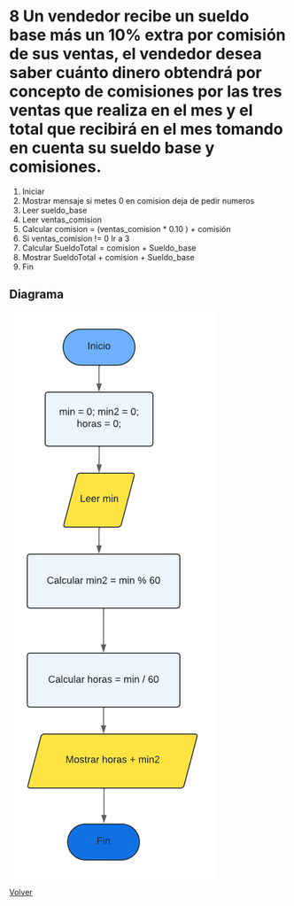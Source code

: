 # 8 Un vendedor recibe un sueldo base más un 10% extra por comisión de sus ventas, el vendedor desea saber cuánto dinero obtendrá por concepto de comisiones por las tres ventas que realiza en el mes y el total que recibirá en el mes tomando en cuenta su sueldo base y comisiones.
1. Iniciar
2. Mostrar mensaje si metes 0 en comision deja de pedir numeros
3. Leer sueldo_base
4. Leer ventas_comision
5. Calcular comision = (ventas_comision * 0.10 ) + comisión
6. Si ventas_comision != 0
     Ir a 3
7. Calcular SueldoTotal = comision + Sueldo_base
8. Mostrar SueldoTotal + comision + Sueldo_base
9. Fin

## Diagrama
<img src=img/Act7.png>

<a href=README.md > Volver </a>
